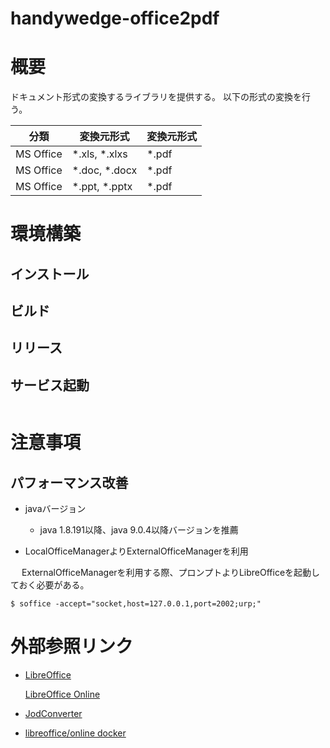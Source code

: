 handywedge-office2pdf
========================================================

# 概要

  ドキュメント形式の変換するライブラリを提供する。
  以下の形式の変換を行う。
  
  |分類       |変換元形式       |変換元形式  |
  |-----------|---------------|------|
  |MS Office  |*.xls, *.xlxs  |*.pdf |
  |MS Office  |*.doc, *.docx  |*.pdf |
  |MS Office  |*.ppt, *.pptx  |*.pdf |
  
# 環境構築

## インストール

## ビルド

## リリース

## サービス起動
```

```
# 注意事項

## パフォーマンス改善

- javaバージョン

  - java 1.8.191以降、java 9.0.4以降バージョンを推薦

- LocalOfficeManagerよりExternalOfficeManagerを利用

　 ExternalOfficeManagerを利用する際、プロンプトよりLibreOfficeを起動しておく必要がある。
   ```
   $ soffice -accept="socket,host=127.0.0.1,port=2002;urp;"
   ```

# 外部参照リンク

- [LibreOffice](https://ja.libreoffice.org/)

  [LibreOffice Online](https://groupoffice.readthedocs.io/en/latest/install/extras/libreoffice-online.html)

- [JodConverter](https://github.com/sbraconnier/jodconverter/wiki)

- [libreoffice/online docker](https://hub.docker.com/r/libreoffice/online)
